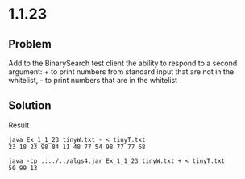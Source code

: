 # 1.1.23

## Problem

Add to the BinarySearch test client the ability to respond to a second argument: + to print numbers from standard input that are not in the whitelist, - to print numbers that are in the whitelist

## Solution
Result
```
java Ex_1_1_23 tinyW.txt - < tinyT.txt
23 18 23 98 84 11 48 77 54 98 77 77 68

java -cp .:../../algs4.jar Ex_1_1_23 tinyW.txt + < tinyT.txt
50 99 13
```

